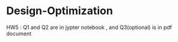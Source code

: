 # Design-Optimization

HW5 :
Q1 and Q2 are in jypter notebook , and Q3(optional) is in pdf document
